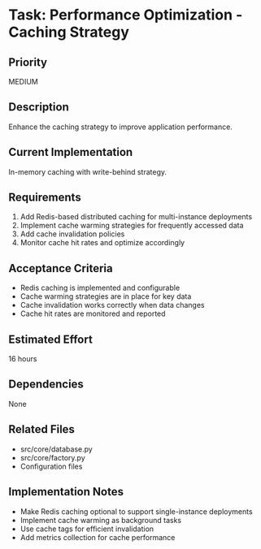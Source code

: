 # Task: Performance Optimization - Caching Strategy

## Priority
MEDIUM

## Description
Enhance the caching strategy to improve application performance.

## Current Implementation
In-memory caching with write-behind strategy.

## Requirements
1. Add Redis-based distributed caching for multi-instance deployments
2. Implement cache warming strategies for frequently accessed data
3. Add cache invalidation policies
4. Monitor cache hit rates and optimize accordingly

## Acceptance Criteria
- Redis caching is implemented and configurable
- Cache warming strategies are in place for key data
- Cache invalidation works correctly when data changes
- Cache hit rates are monitored and reported

## Estimated Effort
16 hours

## Dependencies
None

## Related Files
- src/core/database.py
- src/core/factory.py
- Configuration files

## Implementation Notes
- Make Redis caching optional to support single-instance deployments
- Implement cache warming as background tasks
- Use cache tags for efficient invalidation
- Add metrics collection for cache performance